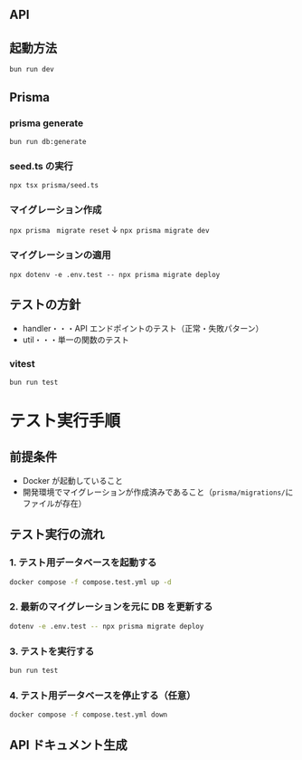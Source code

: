 ## API

## 起動方法

`bun run dev`

## Prisma

### prisma generate

`bun run db:generate`

### seed.ts の実行

`npx tsx prisma/seed.ts`

### マイグレーション作成

`npx prisma　migrate reset`
↓
`npx prisma migrate dev`

### マイグレーションの適用

`npx dotenv -e .env.test -- npx prisma migrate deploy`

## テストの方針

- handler・・・API エンドポイントのテスト（正常・失敗パターン）
- util・・・単一の関数のテスト

### vitest

`bun run test`

# テスト実行手順

## 前提条件

- Docker が起動していること
- 開発環境でマイグレーションが作成済みであること（`prisma/migrations/`にファイルが存在）

## テスト実行の流れ

### 1. テスト用データベースを起動する

```bash
docker compose -f compose.test.yml up -d
```

### 2. 最新のマイグレーションを元に DB を更新する

```bash
dotenv -e .env.test -- npx prisma migrate deploy
```

### 3. テストを実行する

```bash
bun run test
```

### 4. テスト用データベースを停止する（任意）

```bash
docker compose -f compose.test.yml down
```

## API ドキュメント生成
